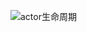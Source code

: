 ![actor生命周期](https://img-blog.csdn.net/20170105154436428?watermark/2/text/aHR0cDovL2Jsb2cuY3Nkbi5uZXQvbGl1YmVubG9uZzAwNw==/font/5a6L5L2T/fontsize/400/fill/I0JBQkFCMA==/dissolve/70/gravity/SouthEast)